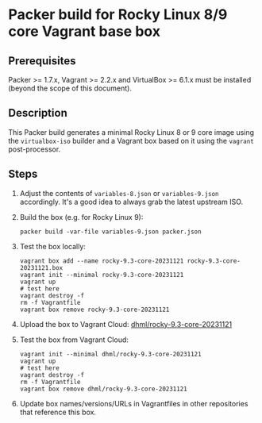 # Packer build for Rocky Linux 8/9 core Vagrant base box

## Prerequisites

Packer >= 1.7.x, Vagrant >= 2.2.x and VirtualBox >= 6.1.x must be installed (beyond the scope of this document).

## Description

This Packer build generates a minimal Rocky Linux 8 or 9 core image using the `virtualbox-iso` builder and a Vagrant box based on it using the `vagrant` post-processor.

## Steps

1. Adjust the contents of `variables-8.json` or `variables-9.json` accordingly.  It's a good idea to always grab the latest upstream ISO.

2. Build the box (e.g. for Rocky Linux 9):

    ```
    packer build -var-file variables-9.json packer.json
    ```

3. Test the box locally:

    ```
    vagrant box add --name rocky-9.3-core-20231121 rocky-9.3-core-20231121.box
    vagrant init --minimal rocky-9.3-core-20231121
    vagrant up
    # test here
    vagrant destroy -f
    rm -f Vagrantfile
    vagrant box remove rocky-9.3-core-20231121
    ```

4. Upload the box to Vagrant Cloud: [dhml/rocky-9.3-core-20231121](https://app.vagrantup.com/dhml/boxes/rocky-9.3-core-20231121)

5. Test the box from Vagrant Cloud:

    ```
    vagrant init --minimal dhml/rocky-9.3-core-20231121
    vagrant up
    # test here
    vagrant destroy -f
    rm -f Vagrantfile
    vagrant box remove dhml/rocky-9.3-core-20231121
    ```

6. Update box names/versions/URLs in Vagrantfiles in other repositories that reference this box.
